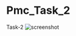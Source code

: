 # Pmc_Task_2
Task-2
![screenshot](https://user-images.githubusercontent.com/61181507/133197313-703348ea-d819-47c5-a668-ed11599170c1.png)
